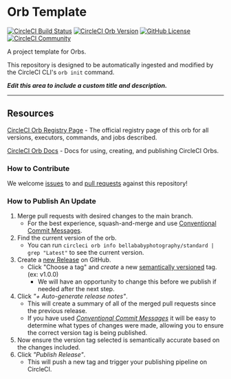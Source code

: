 # Orb Template


[![CircleCI Build Status](https://circleci.com/gh/Bellababyphotography/circleci-orbs.svg?style=shield "CircleCI Build Status")](https://circleci.com/gh/Bellababyphotography/circleci-orbs) [![CircleCI Orb Version](https://badges.circleci.com/orbs/bellababyphotography/standard.svg)](https://circleci.com/orbs/registry/orb/bellababyphotography/standard) [![GitHub License](https://img.shields.io/badge/license-MIT-lightgrey.svg)](https://raw.githubusercontent.com/Bellababyphotography/circleci-orbs/master/LICENSE) [![CircleCI Community](https://img.shields.io/badge/community-CircleCI%20Discuss-343434.svg)](https://discuss.circleci.com/c/ecosystem/orbs)



A project template for Orbs.

This repository is designed to be automatically ingested and modified by the CircleCI CLI's `orb init` command.

_**Edit this area to include a custom title and description.**_

---

## Resources

[CircleCI Orb Registry Page](https://circleci.com/orbs/registry/orb/bellababyphotography/standard) - The official registry page of this orb for all versions, executors, commands, and jobs described.

[CircleCI Orb Docs](https://circleci.com/docs/2.0/orb-intro/#section=configuration) - Docs for using, creating, and publishing CircleCI Orbs.

### How to Contribute

We welcome [issues](https://github.com/Bellababyphotography/circleci-orbs/issues) to and [pull requests](https://github.com/Bellababyphotography/circleci-orbs/pulls) against this repository!

### How to Publish An Update
1. Merge pull requests with desired changes to the main branch.
    - For the best experience, squash-and-merge and use [Conventional Commit Messages](https://conventionalcommits.org/).
2. Find the current version of the orb.
    - You can run `circleci orb info bellababyphotography/standard | grep "Latest"` to see the current version.
3. Create a [new Release](https://github.com/Bellababyphotography/circleci-orbs/releases/new) on GitHub.
    - Click "Choose a tag" and _create_ a new [semantically versioned](http://semver.org/) tag. (ex: v1.0.0)
      - We will have an opportunity to change this before we publish if needed after the next step.
4.  Click _"+ Auto-generate release notes"_.
    - This will create a summary of all of the merged pull requests since the previous release.
    - If you have used _[Conventional Commit Messages](https://conventionalcommits.org/)_ it will be easy to determine what types of changes were made, allowing you to ensure the correct version tag is being published.
5. Now ensure the version tag selected is semantically accurate based on the changes included.
6. Click _"Publish Release"_.
    - This will push a new tag and trigger your publishing pipeline on CircleCI.